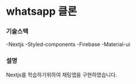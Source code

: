 # whatsapp 클론

### 기술스택

-Nextjs
-Styled-components
-Firebase
-Material-ui

### 설명

Nextjs를 학습하기위하여 채팅앱을 구현하였습니다.
